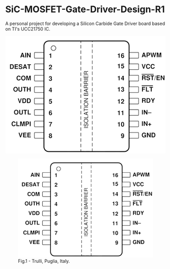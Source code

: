 # SiC-MOSFET-Gate-Driver-Design-R1
A personal project for developing a Silicon Carbide Gate Driver board based on TI's UCC21750 IC.

![plot](Images/UCC21750_Pinout_transp.PNG "UCC21750 Pinout")


<figure>
<img src="Images/UCC21750_Pinout_transp.PNG" title="Van Gogh, Self-portrait." class="center">
<figcaption>Fig.1 - Trulli, Puglia, Italy.</figcaption>
</figure>
